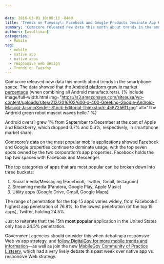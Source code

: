 ```yaml
---


date: 2016-03-01 10:00:13 -0400
title: 'Trends on Tuesday\: Facebook and Google Products Dominate App Usage'
summary: 'Comscore released new data this month about trends in the smartphone space. The data showed that the Android platform grew in market percentage&nbsp;(when combining all Android manufacturers). Android overall grew 1%&nbsp;from September to December at the cost of Apple and Blackberry, which&nbsp;dropped 0.7% and 0.3%, respectively, in smartphone market share. Comscore’s data on the most'
authors: [wsullivan]
categories:
  - Mobile
tag:
  - mobile
  - native app
  - native apps
  - responsive web design
  - Trends on Tuesday
---
```


Comscore released new data this month about trends in the smartphone space. The data showed that the [Android platform grew in market percentage](http://www.comscore.com/Insights/Market-Rankings/comScore-Reports-December-2015-US-Smartphone-Subscriber-Market-Share) (when combining all Android manufacturers). 
{% include image/full-width.html img="https://s3.amazonaws.com/sitesusa/wp-content/uploads/sites/212/2016/02/600-x-400-Greeting-Google-Android-Mascot-JasminSeidel-iStock-Editorial-Thinkstock-458725611.jpg" alt="The Android green robot mascot waves hello." %} 

Android overall grew 1% from September to December at the cost of Apple and Blackberry, which dropped 0.7% and 0.3%, respectively, in smartphone market share.

Comscore’s  data on the most popular mobile applications showed Facebook and Google properties continue to dominate usage, with the top seven spots owned by the two corporation’s  app properties. Facebook holds the top two spaces with Facebook and Messenger.

The top categories of apps that are most popular can be broken down into three buckets:

  1. Social media/Messaging (Facebook, Twitter, Gmail, Instagram)
  2. Streaming media (Pandora, Google Play, Apple Music)
  3. Utility apps (Google Drive, Gmail, Google Maps)

The range of penetration for the top 15 apps varies widely, from Facebook’s  highest app penetration of 76.8%, to the lowest penetration (of the top 15 apps), Twitter, holding 24.5%.

Just to reiterate that: the 15th **most popular** application in the United States only has a 24.5% penetration.

Government agencies should consider this when debating a responsive Web vs app strategy, and  [follow DigitalGov for more mobile trends and information](https://www.WHATEVER/category/mobile/)—as well as join the new [MobileGov Community of Practice Listserv](https://www.WHATEVER/communities/mobile/), which had a very lively debate this past week over native app vs. responsive Web strategy.